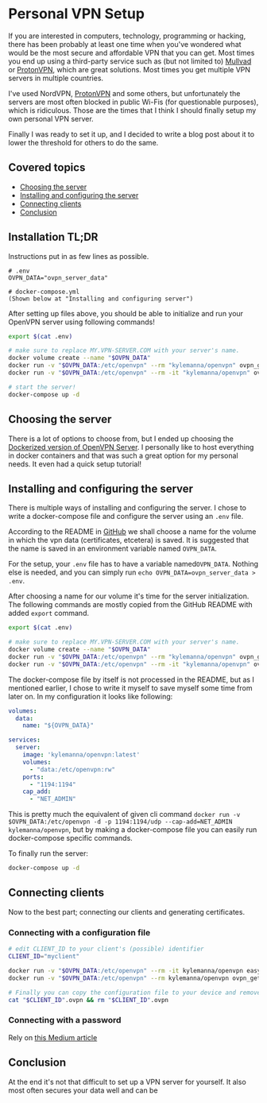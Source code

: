 # Personal VPN Setup

If you are interested in computers, technology, programming or hacking, there has been probably at least one time when you've wondered what would be the most secure and affordable VPN that you can get. Most times you end up using a third-party service such as (but not limited to) [Mullvad](https://mullvad.net) or [ProtonVPN](https://protonvpn.com), which are great solutions. Most times you get multiple VPN servers in multiple countries.

I've used NordVPN, [ProtonVPN](https://protonvpn.com) and some others, but unfortunately the servers are most often blocked in public Wi-Fis (for questionable purposes), which is ridiculous. Those are the times that I think I should finally setup my own personal VPN server. 

Finally I was ready to set it up, and I decided to write a blog post about it to lower the threshold for others to do the same.



## Covered topics

- [Choosing the server](#choosing-server)
- [Installing and configuring the server](#installing)
- [Connecting clients](#connecting)
- [Conclusion](#conclusion)



## Installation TL;DR

Instructions put in as few lines as possible.

```
# .env
OVPN_DATA="ovpn_server_data"

# docker-compose.yml
(Shown below at "Installing and configuring server")
```



After setting up files above, you should be able to initialize and run your OpenVPN server using following commands!

```bash
export $(cat .env)

# make sure to replace MY.VPN-SERVER.COM with your server's name.
docker volume create --name "$OVPN_DATA"
docker run -v "$OVPN_DATA:/etc/openvpn" --rm "kylemanna/openvpn" ovpn_genconfig -u "udp://MY.VPN-SERVER.COM"
docker run -v "$OVPN_DATA:/etc/openvpn" --rm -it "kylemanna/openvpn" ovpn_initpki

# start the server!
docker-compose up -d
```



## <a id="choosing-server">Choosing the server</a>

There is a lot of options to choose from, but I ended up choosing the [Dockerized version of OpenVPN Server](https://github.com/kylemanna/docker-openvpn). I personally like to host everything in docker containers and that was such a great option for my personal needs. It even had a quick setup tutorial!

## <a id="installing">Installing and configuring the server</a>

There is multiple ways of installing and configuring the server. I chose to write a docker-compose file and configure the server using an `.env` file.

According to the README in [GitHub](https://github.com/kylemanna/docker-openvpn) we shall choose a name for the volume in which the vpn data (certificates, etcetera) is saved. It is suggested that the name is saved in an environment variable named `OVPN_DATA`.

For the setup, your `.env` file has to have a variable named`OVPN_DATA`. Nothing else is needed, and you can simply run `echo OVPN_DATA=ovpn_server_data > .env`.

After choosing a name for our volume it's time for the server initialization. The following commands are mostly copied from the GitHub README with added `export` command.

```sh
export $(cat .env)

# make sure to replace MY.VPN-SERVER.COM with your server's name.
docker volume create --name "$OVPN_DATA"
docker run -v "$OVPN_DATA:/etc/openvpn" --rm "kylemanna/openvpn" ovpn_genconfig -u "udp://MY.VPN-SERVER.COM"
docker run -v "$OVPN_DATA:/etc/openvpn" --rm -it "kylemanna/openvpn" ovpn_initpki
```

The docker-compose file by itself is not processed in the README, but as I mentioned earlier, I chose to write it myself to save myself some time from later on. In my configuration it looks like following:

```yaml
volumes:
  data:
    name: "${OVPN_DATA}"

services:
  server:
    image: 'kylemanna/openvpn:latest'
    volumes:
      - "data:/etc/openvpn:rw"
    ports:
      - "1194:1194"
    cap_add:
      - "NET_ADMIN"
```

This is pretty much the equivalent of given cli command `docker run -v $OVPN_DATA:/etc/openvpn -d -p 1194:1194/udp --cap-add=NET_ADMIN kylemanna/openvpn`, but by making a docker-compose file you can easily run docker-compose specific commands.

To finally run the server:

```sh
docker-compose up -d
```

## <a id="connecting">Connecting clients</a>

Now to the best part; connecting our clients and generating certificates.

### Connecting with a configuration file

```sh
# edit CLIENT_ID to your client's (possible) identifier
CLIENT_ID="myclient"

docker run -v "$OVPN_DATA:/etc/openvpn" --rm -it kylemanna/openvpn easyrsa build-client-full "$CLIENT_ID" nopass
docker run -v "$OVPN_DATA:/etc/openvpn" --rm kylemanna/openvpn ovpn_getclient "$CLIENT_ID" > "$CLIENT_ID".ovpn

# Finally you can copy the configuration file to your device and remove it from the server
cat "$CLIENT_ID".ovpn && rm "$CLIENT_ID".ovpn
```

### Connecting with a password

Rely on [this Medium article](https://medium.com/@vantintttp/how-to-setup-openvpn-authentication-by-username-and-password-589a97cafd8b)



## <a id="conclusion">Conclusion</a>

At the end it's not that difficult to set up a VPN server for yourself. It also most often secures your data well and can be  